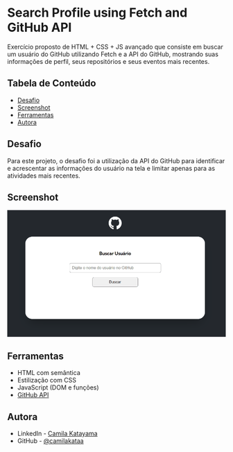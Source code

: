 # Search Profile using Fetch and GitHub API

Exercício proposto de HTML + CSS + JS avançado que consiste em buscar um usuário do GitHub utilizando Fetch e a API do GitHub, mostrando suas informações de perfil, seus repositórios e seus eventos mais recentes.

## Tabela de Conteúdo

- [Desafio](#desafio)
- [Screenshot](#screenshot)
- [Ferramentas](#ferramentas)
- [Autora](#autora)


## Desafio

Para este projeto, o desafio foi a utilização da API do GitHub para identificar e acrescentar as informações do usuário na tela e limitar apenas para as atividades mais recentes.<br>

## Screenshot

<img src="./screen.gif" alt="desktop layout">

## Ferramentas

- HTML com semântica
- Estilização com CSS
- JavaScript (DOM e funções)
- [GitHub API](https://docs.github.com/pt/rest/guides/getting-started-with-the-rest-api?apiVersion=2022-11-28)

## Autora

- LinkedIn - [Camila Katayama](https://www.linkedin.com/in/camila-katayama-ab1a42153/)
- GitHub - [@camilakataa](https://github.com/camilakataa)


